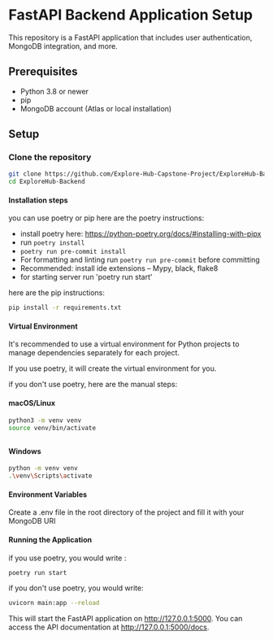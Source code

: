 # FastAPI Backend Application Setup

This repository is a FastAPI application that includes user authentication, MongoDB integration, and more.

## Prerequisites

- Python 3.8 or newer
- pip
- MongoDB account (Atlas or local installation)

## Setup

### Clone the repository

```bash
git clone https://github.com/Explore-Hub-Capstone-Project/ExploreHub-Backend
cd ExploreHub-Backend
```
#### Installation steps
you can use poetry or pip 
here are the poetry instructions:
 - install poetry here: https://python-poetry.org/docs/#installing-with-pipx
 - run `poetry install`
 - `poetry run pre-commit install`
 - For formatting and linting run `poetry run pre-commit` before committing
 - Recommended: install ide extensions – Mypy, black, flake8
 - for starting server run 'poetry run start'

here are the pip instructions:

```bash
pip install -r requirements.txt
```

#### Virtual Environment

It's recommended to use a virtual environment for Python projects to manage dependencies separately for each project.

If you use poetry, it will create the virtual environment for you. 

if you don't use poetry, here are the manual steps:
#### macOS/Linux

```bash
python3 -m venv venv
source venv/bin/activate
```
## 
#### Windows

```bash
python -m venv venv
.\venv\Scripts\activate
```

#### Environment Variables

Create a .env file in the root directory of the project and fill it with your MongoDB URI

#### Running the Application
if you use poetry, you would write :
```bash
poetry run start
```
if you don't use poetry, you would write:

```bash
uvicorn main:app --reload
```

This will start the FastAPI application on http://127.0.0.1:5000. You can access the API documentation at http://127.0.0.1:5000/docs.
